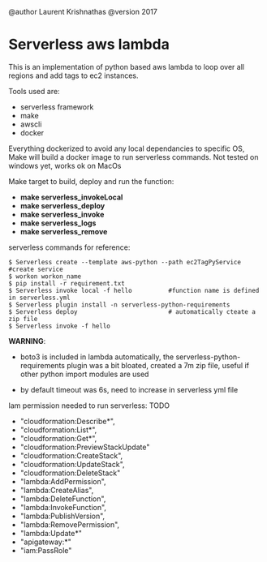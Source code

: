 @author Laurent Krishnathas
@version 2017

# Serverless aws lambda

This is an implementation of python based aws lambda to loop over all regions and add
tags to ec2 instances.

Tools used are:
- serverless framework
- make
- awscli
- docker

Everything dockerized to avoid any local dependancies to specific OS, Make will build a docker image to run 
serverless commands. Not tested on windows yet, works ok on MacOs

Make target to build, deploy and run the function:
-    **make serverless_invokeLocal**    
-    **make serverless_deploy** 
-    **make serverless_invoke**      
-    **make serverless_logs** 
-    **make serverless_remove** 

    
serverless commands for reference:
```
$ Serverless create --template aws-python --path ec2TagPyService    #create service
$ workon workon_name
$ pip install -r requirement.txt
$ Serverless invoke local -f hello          #function name is defined in serverless.yml
$ Serverless plugin install -n serverless-python-requirements
$ Serverless deploy                         # automatically cteate a zip file          
$ Serverless invoke -f hello
```        
    
**WARNING**: 
* boto3 is included in lambda automatically, the serverless-python-requirements plugin was 
a bit bloated, created a 7m zip file, useful if other python import modules are used    

* by default timeout was 6s, need to increase in serverless yml file


Iam permission needed to run serverless: TODO

- "cloudformation:Describe*",
- "cloudformation:List*",
- "cloudformation:Get*",
- "cloudformation:PreviewStackUpdate"
- "cloudformation:CreateStack",
- "cloudformation:UpdateStack",
- "cloudformation:DeleteStack"
- "lambda:AddPermission",
- "lambda:CreateAlias",
- "lambda:DeleteFunction",
- "lambda:InvokeFunction",
- "lambda:PublishVersion",
- "lambda:RemovePermission",
- "lambda:Update*"
- "apigateway:*"
- "iam:PassRole"
 
 